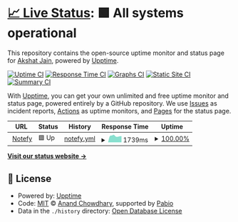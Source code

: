 # [📈 Live Status](https://titan1230.github.io/UptimeTracker): <!--live status--> **🟩 All systems operational**

This repository contains the open-source uptime monitor and status page for [Akshat Jain](https://titan1230.github.io/UptimeTracker), powered by [Upptime](https://github.com/upptime/upptime).

[![Uptime CI](https://github.com/titan1230/UptimeTracker/workflows/Uptime%20CI/badge.svg)](https://github.com/titan1230/UptimeTracker/actions?query=workflow%3A%22Uptime+CI%22)
[![Response Time CI](https://github.com/titan1230/UptimeTracker/workflows/Response%20Time%20CI/badge.svg)](https://github.com/titan1230/UptimeTracker/actions?query=workflow%3A%22Response+Time+CI%22)
[![Graphs CI](https://github.com/titan1230/UptimeTracker/workflows/Graphs%20CI/badge.svg)](https://github.com/titan1230/UptimeTracker/actions?query=workflow%3A%22Graphs+CI%22)
[![Static Site CI](https://github.com/titan1230/UptimeTracker/workflows/Static%20Site%20CI/badge.svg)](https://github.com/titan1230/UptimeTracker/actions?query=workflow%3A%22Static+Site+CI%22)
[![Summary CI](https://github.com/titan1230/UptimeTracker/workflows/Summary%20CI/badge.svg)](https://github.com/titan1230/UptimeTracker/actions?query=workflow%3A%22Summary+CI%22)

With [Upptime](https://upptime.js.org), you can get your own unlimited and free uptime monitor and status page, powered entirely by a GitHub repository. We use [Issues](https://github.com/titan1230/UptimeTracker/issues) as incident reports, [Actions](https://github.com/titan1230/UptimeTracker/actions) as uptime monitors, and [Pages](https://titan1230.github.io/UptimeTracker) for the status page.

<!--start: status pages-->
<!-- This summary is generated by Upptime (https://github.com/upptime/upptime) -->
<!-- Do not edit this manually, your changes will be overwritten -->
<!-- prettier-ignore -->
| URL | Status | History | Response Time | Uptime |
| --- | ------ | ------- | ------------- | ------ |
| <img alt="" src="https://icons.duckduckgo.com/ip3/notefy-site.vercel.app.ico" height="13"> [Notefy](https://notefy-site.vercel.app/) | 🟩 Up | [notefy.yml](https://github.com/titan1230/UptimeTracker/commits/HEAD/history/notefy.yml) | <details><summary><img alt="Response time graph" src="./graphs/notefy/response-time-week.png" height="20"> 1739ms</summary><br><a href="https://titan1230.github.io/UptimeTracker/history/notefy"><img alt="Response time 1235" src="https://img.shields.io/endpoint?url=https%3A%2F%2Fraw.githubusercontent.com%2Ftitan1230%2FUptimeTracker%2FHEAD%2Fapi%2Fnotefy%2Fresponse-time.json"></a><br><a href="https://titan1230.github.io/UptimeTracker/history/notefy"><img alt="24-hour response time 1706" src="https://img.shields.io/endpoint?url=https%3A%2F%2Fraw.githubusercontent.com%2Ftitan1230%2FUptimeTracker%2FHEAD%2Fapi%2Fnotefy%2Fresponse-time-day.json"></a><br><a href="https://titan1230.github.io/UptimeTracker/history/notefy"><img alt="7-day response time 1739" src="https://img.shields.io/endpoint?url=https%3A%2F%2Fraw.githubusercontent.com%2Ftitan1230%2FUptimeTracker%2FHEAD%2Fapi%2Fnotefy%2Fresponse-time-week.json"></a><br><a href="https://titan1230.github.io/UptimeTracker/history/notefy"><img alt="30-day response time 1235" src="https://img.shields.io/endpoint?url=https%3A%2F%2Fraw.githubusercontent.com%2Ftitan1230%2FUptimeTracker%2FHEAD%2Fapi%2Fnotefy%2Fresponse-time-month.json"></a><br><a href="https://titan1230.github.io/UptimeTracker/history/notefy"><img alt="1-year response time 1235" src="https://img.shields.io/endpoint?url=https%3A%2F%2Fraw.githubusercontent.com%2Ftitan1230%2FUptimeTracker%2FHEAD%2Fapi%2Fnotefy%2Fresponse-time-year.json"></a></details> | <details><summary><a href="https://titan1230.github.io/UptimeTracker/history/notefy">100.00%</a></summary><a href="https://titan1230.github.io/UptimeTracker/history/notefy"><img alt="All-time uptime 100.00%" src="https://img.shields.io/endpoint?url=https%3A%2F%2Fraw.githubusercontent.com%2Ftitan1230%2FUptimeTracker%2FHEAD%2Fapi%2Fnotefy%2Fuptime.json"></a><br><a href="https://titan1230.github.io/UptimeTracker/history/notefy"><img alt="24-hour uptime 100.00%" src="https://img.shields.io/endpoint?url=https%3A%2F%2Fraw.githubusercontent.com%2Ftitan1230%2FUptimeTracker%2FHEAD%2Fapi%2Fnotefy%2Fuptime-day.json"></a><br><a href="https://titan1230.github.io/UptimeTracker/history/notefy"><img alt="7-day uptime 100.00%" src="https://img.shields.io/endpoint?url=https%3A%2F%2Fraw.githubusercontent.com%2Ftitan1230%2FUptimeTracker%2FHEAD%2Fapi%2Fnotefy%2Fuptime-week.json"></a><br><a href="https://titan1230.github.io/UptimeTracker/history/notefy"><img alt="30-day uptime 100.00%" src="https://img.shields.io/endpoint?url=https%3A%2F%2Fraw.githubusercontent.com%2Ftitan1230%2FUptimeTracker%2FHEAD%2Fapi%2Fnotefy%2Fuptime-month.json"></a><br><a href="https://titan1230.github.io/UptimeTracker/history/notefy"><img alt="1-year uptime 100.00%" src="https://img.shields.io/endpoint?url=https%3A%2F%2Fraw.githubusercontent.com%2Ftitan1230%2FUptimeTracker%2FHEAD%2Fapi%2Fnotefy%2Fuptime-year.json"></a></details>

<!--end: status pages-->

[**Visit our status website →**](https://titan1230.github.io/UptimeTracker)

## 📄 License

- Powered by: [Upptime](https://github.com/upptime/upptime)
- Code: [MIT](./LICENSE) © [Anand Chowdhary](https://anandchowdhary.com), supported by [Pabio](https://pabio.com)
- Data in the `./history` directory: [Open Database License](https://opendatacommons.org/licenses/odbl/1-0/)
